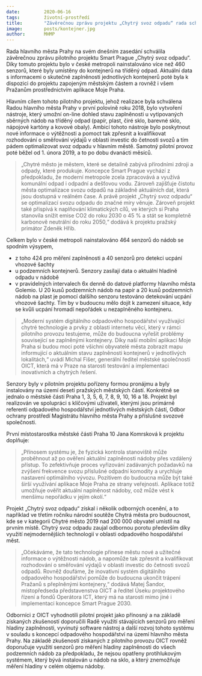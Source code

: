```yaml
---
date:         2020-06-16
tags:         životní-prostředí
title:        "Závěrečnou zprávu projektu „Chytrý svoz odpadu“ rada schválila, úspěšný projekt bude pokračovat"
image: 	      posts/kontejner.jpg
author:       MHMP
---
```


Rada hlavního města Prahy na svém dnešním zasedání schválila závěrečnou zprávu pilotního projektu Smart Prague „Chytrý svoz odpadu“. Díky tomuto projektu bylo v české metropoli nainstalováno více než 460 senzorů, které byly umístěny do kontejnerů na tříděný odpad. Aktuální data s informacemi o skutečné zaplněnosti jednotlivých kontejnerů poté byla k dispozici do projektu zapojeným městským částem a rovněž i všem Pražanům prostřednictvím aplikace Moje Praha. 

Hlavním cílem tohoto pilotního projektu, jehož realizace byla schválena Radou hlavního města Prahy v první polovině roku 2018, bylo vytvoření nástroje, který umožní on-line dohled stavu zaplněnosti u vytipovaných sběrných nádob na tříděný odpad (papír, plast, čiré sklo, barevné sklo, nápojové kartóny a kovové obaly). Ambicí tohoto nástroje bylo poskytnout nové informace o výtěžnosti a pomoct tak zpřesnit a kvalifikovat rozhodování o směřování výdajů v oblasti investic do četnosti svozů a tím pádem optimalizovat svoz odpadu v hlavním městě. Samotný pilotní provoz poté běžel od 1. února 2019, a to po dobu dvanácti měsíců.

> „Chytré město je městem, které se detailně zabývá přírodními zdroji a odpady, které produkuje. Koncepce Smart Prague vychází z předpokladu, že moderní metropole zcela zpracovává a využívá komunální odpad i odpadní a dešťovou vodu. Zároveň zajišťuje čistotu města optimalizace svozu odpadů na základně aktuálních dat, která jsou dostupná v reálném čase. A právě projekt „Chytrý svoz odpadu“ se optimalizací svozu odpadu do značné míry věnuje. Zároveň projekt také přispívá k naplňování klimatických cílů, ve kterých si Praha stanovila snížit emise CO2 do roku 2030 o 45 % a stát se kompletně karbonově neutrální do roku 2050,“ dodává k projektu pražský primátor Zdeněk Hřib. 

Celkem bylo v české metropoli nainstalováno 464 senzorů do nádob se spodním výsypem, 
* z toho 424 pro měření zaplněnosti a 40 senzorů pro detekci ucpání vhozové šachty 
* u podzemních kontejnerů. Senzory zasílají data o aktuální hladině odpadu v nádobě 
* v pravidelných intervalech 6x denně do datové platformy hlavního města Golemio. U 20 kusů podzemních nádob na papír a 20 kusů podzemních nádob na plast je pomocí dalšího senzoru testováno detekování ucpání vhozové šachty. Tím by v budoucnu mělo dojít k zamezení situace, kdy se kvůli ucpání hromadí nepořádek u nezaplněného kontejneru.

> „Moderní systém digitálního odpadového hospodářství využívající chytré technologie a prvky z oblasti internetu věcí, který v rámci pilotního provozu testujeme, může do budoucna vyřešit problémy související se zaplněnými kontejnery. Díky naší mobilní aplikaci Moje Praha si budou moci poté všichni obyvatelé města zobrazit mapu informující o aktuálním stavu zaplněnosti kontejnerů v jednotlivých lokalitách,“ uvádí Michal Fišer, generální ředitel městské společnosti OICT, která má v Praze na starosti testování a implementaci inovativních a chytrých řešení.

Senzory byly v pilotním projektu pořízeny formou pronájmu a byly instalovány na území deseti pražských městských částí. Konkrétně se jednalo o městské části Praha 1, 3, 5, 6, 7, 8, 9, 10, 16 a 18. Projekt byl realizován ve spolupráci s klíčovými uživateli, kterými jsou primárně referenti odpadového hospodářství jednotlivých městských částí, Odbor ochrany prostředí Magistrátu hlavního města Prahy a příslušné svozové společnosti.

První místostarostka městské části Praha 10 Jana Komrsková k projektu doplňuje: 

> „Přínosem systému je, že fyzická kontrola stanoviště může proběhnout až po ověření aktuální zaplněnosti nádoby přes vzdálený přístup. To zefektivňuje proces vyřizování zadávaných požadavků na zvýšení frekvence svozu příslušné odpadní komodity a urychluje nastavení optimálního vývozu. Pozitivem do budoucna může být také širší využívání aplikace Moje Praha ze strany veřejnosti. Aplikace totiž umožňuje ověřit aktuální naplněnost nádoby, což může vést k menšímu nepořádku v jejím okolí.“

Projekt „Chytrý svoz odpadu“ získal i několik odborných ocenění, a to například ve třetím ročníku národní soutěže Chytrá města pro budoucnost, kde se v kategorii Chytré město 2019 nad 200 000 obyvatel umístil na prvním místě. Chytrý svoz odpadu zaujal odbornou porotu především díky využití nejmodernějších technologií v oblasti odpadového hospodářství měst.

> „Očekáváme, že tato technologie přinese městu nové a užitečné informace o výtěžnosti nádob, a napomůže tak zpřesnit a kvalifikovat rozhodování o směřování výdajů v oblasti investic do četnosti svozů odpadů. Rovněž doufáme, že inovativní systém digitálního odpadového hospodářství pomůže do budoucna ukončit trápení Pražanů s přeplněnými kontejnery,“ dodává Matej Šandor, místopředseda představenstva OICT a ředitel Úseku projektového řízení a fondů Operátora ICT, který má na starosti mimo jiné i implementaci koncepce Smart Prague 2030.

Odborníci z OICT vyhodnotili pilotní projekt jako přínosný a na základě získaných zkušeností doporučili Radě využití stávajících senzorů pro měření hladiny zaplněnosti, vyvinutý software nástroj a další rozvoj tohoto systému v souladu s koncepcí odpadového hospodářství na území hlavního města Prahy. Na základě zkušeností získaných z pilotního provozu OICT rovněž doporučuje využití senzorů pro měření hladiny zaplněnosti do všech podzemních nádob za předpokladu, že nejsou opatřeny protihlukovým systémem, který bývá instalován u nádob na sklo, a který znemožňuje měření hladiny v celém objemu nádoby.
